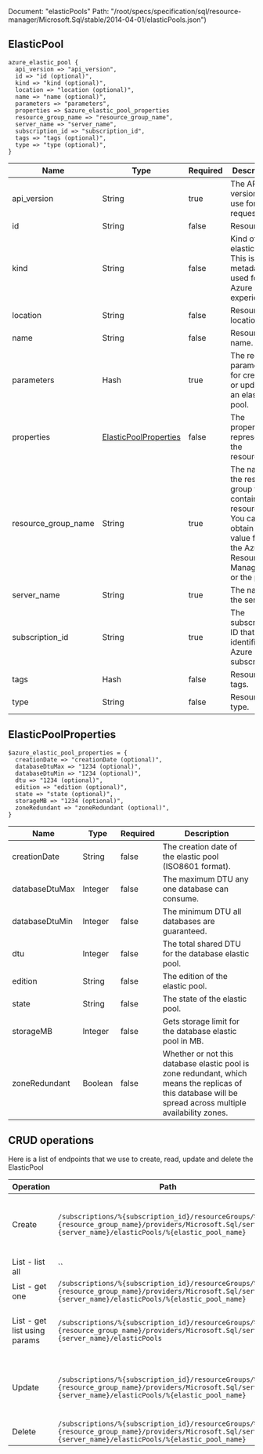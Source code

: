 Document: "elasticPools"
Path: "/root/specs/specification/sql/resource-manager/Microsoft.Sql/stable/2014-04-01/elasticPools.json")

## ElasticPool

```puppet
azure_elastic_pool {
  api_version => "api_version",
  id => "id (optional)",
  kind => "kind (optional)",
  location => "location (optional)",
  name => "name (optional)",
  parameters => "parameters",
  properties => $azure_elastic_pool_properties
  resource_group_name => "resource_group_name",
  server_name => "server_name",
  subscription_id => "subscription_id",
  tags => "tags (optional)",
  type => "type (optional)",
}
```

| Name        | Type           | Required       | Description       |
| ------------- | ------------- | ------------- | ------------- |
|api_version | String | true | The API version to use for the request. |
|id | String | false | Resource ID. |
|kind | String | false | Kind of elastic pool.  This is metadata used for the Azure portal experience. |
|location | String | false | Resource location. |
|name | String | false | Resource name. |
|parameters | Hash | true | The required parameters for creating or updating an elastic pool. |
|properties | [ElasticPoolProperties](#elasticpoolproperties) | false | The properties representing the resource. |
|resource_group_name | String | true | The name of the resource group that contains the resource. You can obtain this value from the Azure Resource Manager API or the portal. |
|server_name | String | true | The name of the server. |
|subscription_id | String | true | The subscription ID that identifies an Azure subscription. |
|tags | Hash | false | Resource tags. |
|type | String | false | Resource type. |
        
## ElasticPoolProperties

```puppet
$azure_elastic_pool_properties = {
  creationDate => "creationDate (optional)",
  databaseDtuMax => "1234 (optional)",
  databaseDtuMin => "1234 (optional)",
  dtu => "1234 (optional)",
  edition => "edition (optional)",
  state => "state (optional)",
  storageMB => "1234 (optional)",
  zoneRedundant => "zoneRedundant (optional)",
}
```

| Name        | Type           | Required       | Description       |
| ------------- | ------------- | ------------- | ------------- |
|creationDate | String | false | The creation date of the elastic pool (ISO8601 format). |
|databaseDtuMax | Integer | false | The maximum DTU any one database can consume. |
|databaseDtuMin | Integer | false | The minimum DTU all databases are guaranteed. |
|dtu | Integer | false | The total shared DTU for the database elastic pool. |
|edition | String | false | The edition of the elastic pool. |
|state | String | false | The state of the elastic pool. |
|storageMB | Integer | false | Gets storage limit for the database elastic pool in MB. |
|zoneRedundant | Boolean | false | Whether or not this database elastic pool is zone redundant, which means the replicas of this database will be spread across multiple availability zones. |



## CRUD operations

Here is a list of endpoints that we use to create, read, update and delete the ElasticPool

| Operation | Path | Verb | Description | OperationID |
| ------------- | ------------- | ------------- | ------------- | ------------- |
|Create|`/subscriptions/%{subscription_id}/resourceGroups/%{resource_group_name}/providers/Microsoft.Sql/servers/%{server_name}/elasticPools/%{elastic_pool_name}`|Put|Creates a new elastic pool or updates an existing elastic pool.|ElasticPools_CreateOrUpdate|
|List - list all|``||||
|List - get one|`/subscriptions/%{subscription_id}/resourceGroups/%{resource_group_name}/providers/Microsoft.Sql/servers/%{server_name}/elasticPools/%{elastic_pool_name}`|Get|Gets an elastic pool.|ElasticPools_Get|
|List - get list using params|`/subscriptions/%{subscription_id}/resourceGroups/%{resource_group_name}/providers/Microsoft.Sql/servers/%{server_name}/elasticPools`|Get|Returns a list of elastic pools in a server.|ElasticPools_ListByServer|
|Update|`/subscriptions/%{subscription_id}/resourceGroups/%{resource_group_name}/providers/Microsoft.Sql/servers/%{server_name}/elasticPools/%{elastic_pool_name}`|Put|Creates a new elastic pool or updates an existing elastic pool.|ElasticPools_CreateOrUpdate|
|Delete|`/subscriptions/%{subscription_id}/resourceGroups/%{resource_group_name}/providers/Microsoft.Sql/servers/%{server_name}/elasticPools/%{elastic_pool_name}`|Delete|Deletes the elastic pool.|ElasticPools_Delete|